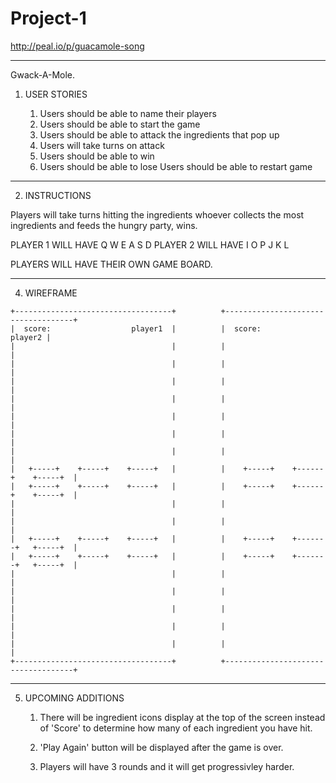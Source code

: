 # Project-1


http://peal.io/p/guacamole-song

------------------------------------------------
Gwack-A-Mole. 

1. USER STORIES

	1. Users should be able to name their players
	2. Users should be able to start the game
	3. Users should be able to attack the ingredients that pop up
	4. Users will take turns on attack
	5. Users should be able to win
	6. Users should be able to lose
	Users should be able to restart game
	
------------------------------------------------
2. INSTRUCTIONS

 Players will take turns hitting the ingredients whoever collects the most ingredients and feeds the hungry party, wins.
 
 PLAYER 1 WILL HAVE
	Q W E 
	A S D 
PLAYER 2 WILL HAVE
	I O P
	J K L

PLAYERS WILL HAVE THEIR OWN GAME BOARD.

--------------------------------------------------------------


4. WIREFRAME 

```
+-----------------------------------+          +------------------------------------+
|  score:                  player1  |          |  score:                    player2 |
|                                   |          |                                    |
|                                   |          |                                    |
|                                   |          |                                    |
|                                   |          |                                    |
|                                   |          |                                    |
|                                   |          |                                    |
|                                   |          |                                    |
|   +-----+    +-----+    +-----+   |          |    +-----+    +------+    +-----+  |
|   +-----+    +-----+    +-----+   |          |    +-----+    +------+    +-----+  |
|                                   |          |                                    |
|                                   |          |                                    |
|   +-----+    +-----+    +-----+   |          |    +-----+    +-------+   +-----+  |
|   +-----+    +-----+    +-----+   |          |    +-----+    +-------+   +-----+  |
|                                   |          |                                    |
|                                   |          |                                    |
|                                   |          |                                    |
|                                   |          |                                    |
|                                   |          |                                    |
+-----------------------------------+          +------------------------------------+

```

----------------------------------------------------------------
5. UPCOMING ADDITIONS

	1. There will be ingredient icons display at the top of the screen instead of 'Score' to determine how many of each ingredient you have hit.

	2. 'Play Again' button will be displayed after the game is over.

	3. Players will have 3 rounds and it will get progressivley harder.



